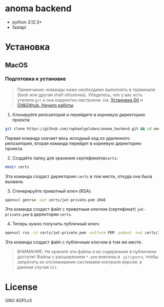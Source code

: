 # anoma backend

- python 3.12.3+
- fastapi

# Установка

## MacOS
### Подготовка к установке
>Примечание: команды ниже необходимо выполнять в терминале (bash или другая shell оболочка). Убедитесь, что у вас есть утилита `git` и она корректно настроена: см. [Установка Git](https://www.w3schools.com/git/git_install.asp?remote=github) и [Git&Github. Начало работы](https://www.w3schools.com/git/git_remote_getstarted.asp?remote=github)

1. Клонируйте репозиторий и перейдите в корневую директорию проекта:
```bash
git clone https://github.com/raphaelgolubev/anoma_backend.git && cd anoma_backend
```
Первая команда скачает весь исходный код из удаленного репозитория, вторая команда перейдет в корневую директорию проекта.

2. Создайте папку для хранения сертификатов`certs`:
```bash
mkdir certs
```
Эта команда создаст директорию `certs` в том месте, откуда она была вызвана.

3. Сгенерируйте приватный ключ (RSA):
```bash
openssl genrsa -out certs/jwt-private.pem 2048
```
Эта команда создаст файл с приватным ключом (сертификат) `jwt-private.pem` в директории `certs`.

4. Теперь нужно получить публичный ключ:
```bash
openssl rsa -in certs/jwt-private.pem -outform PEM -pubout -out certs/jwt-public.pem
```
Эта команда создаст файл с публичным ключом в том же месте.

>ВНИМАНИЕ: Не храните эти файлы и их содержание в публичном доступе! Файлы с расширением `*.pem` внесены в `.gitignore`, чтобы запретить их отслеживание системами контроля версий, в данном случае `Git`. 

# License

GNU AGPLv3